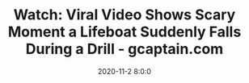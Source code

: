 ---
"title": "Watch: Viral Video Shows Scary Moment a Lifeboat Suddenly Falls During a Drill - gcaptain.com"
"date": "2020-11-2 8:0:0"
"feed_name": "GOOGLENEWS"
"feed_website": "https://news.google.com/search?q=drilling%2Bincident&hl=en-US&gl=US&ceid=US:en"
"feed_rss": "https://news.google.com/rss/search?q=drilling%2Bincident&hl=en-US&gl=US&ceid=US:en"
"link": "https://gcaptain.com/watch-viral-video-shows-scary-moment-a-lifeboat-suddenly-falls-during-a-drill/"
"file": "_posts/2021-1-1-f342c133fed57766d26a9bffa391469e75db0a92.md"
"accident": "0"
"drilling": "0"
---